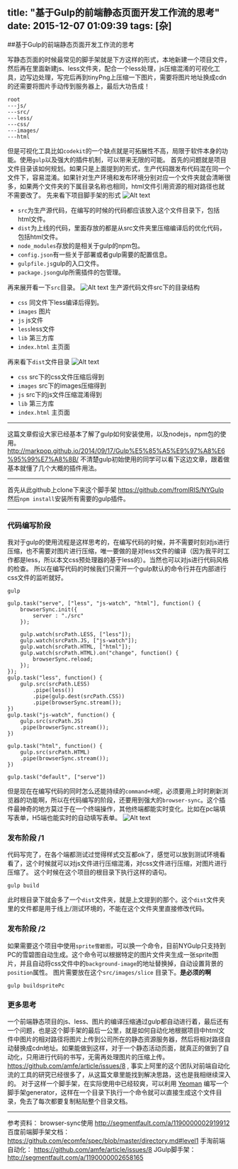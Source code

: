 title: "基于Gulp的前端静态页面开发工作流的思考"
date: 2015-12-07 01:09:39
tags: [杂]
---
##基于Gulp的前端静态页面开发工作流的思考

写静态页面的时候最常见的脚手架就是下方这样的形式，本地新建一个项目文件，然后再在里面新建js、less文件夹，配合一个less处理，js压缩混淆的可视化工具，边写边处理，写完后再到tinyPng上压缩一下图片，需要将图片地址换成cdn的还需要将图片手动传到服务器上，最后大功告成！

```
root
---js/
---src/
---less/
---css/
---images/
---html
```
但是可视化工具比如`codekit`的一个缺点就是可拓展性不高，局限于软件本身的功能。使用`gulp`以及强大的插件机制，可以带来无限的可能。
首先的问题就是项目文件目录该如何规划。如果只是上面提到的形式，生产代码跟发布代码混在同一个文件下，容易混淆。如果针对生产环境和发布环境分别对应一个文件夹就会清晰很多，如果两个文件夹的下属目录名称也相同，html文件引用资源的相对路径也就不需要改了。
先来看下项目脚手架的形式
![Alt text](../img/1449414186845.png)
- `src`为生产源代码，在编写的时候的代码都应该放入这个文件目录下，包括html文件。
- `dist`为上线的代码，里面存放的都是从src文件夹里压缩编译后的优化代码，包括html文件。
- `node_modules`存放的是相关于gulp的npm包。
- `config.json`有一些关于部署或者gulp需要的配置信息。
- `gulpfile.js`gulp的入口文件。
- `package.json`gulp所需插件的包管理。

再来展开看一下`src`目录。
![Alt text](../img/1449414710248.png)
生产源代码文件src下的目录结构
- `css` 同文件下less编译后得到。
- `images` 图片
-  `js` js文件
-  `less`less文件
-  `lib` 第三方库
-  `index.html`  主页面

再来看下`dist`文件目录
![Alt text](../img/1449415103986.png)
- `css`  src下的css文件压缩后得到
- `images` src下的images压缩得到
-  `js`  src下的js文件压缩混淆得到
-  `lib` 第三方库
-  `index.html`  主页面


----------
这篇文章假设大家已经基本了解了gulp如何安装使用，以及nodejs，npm包的使用。
http://markpop.github.io/2014/09/17/Gulp%E5%85%A5%E9%97%A8%E6%95%99%E7%A8%8B/
不清楚gulp初始使用的同学可以看下这边文章，跟着做基本就懂了几个大概的插件用法。


----------
首先从此github上clone下来这个脚手架 https://github.com/fromIRIS/NYGulp
然后`npm install`安装所有需要的gulp插件。

----------
### 代码编写阶段
我对于gulp的使用流程是这样思考的，在编写代码的时候，并不需要时刻对js进行压缩，也不需要对图片进行压缩，唯一要做的是对less文件的编译（因为我平时工作都是less，所以本文css预处理器的基于less的）。当然也可以对js进行代码风格的检查。
所以在编写代码的时候我们只需开一个gulp默认的命令行并在内部进行css文件的监听就好。
```
gulp
```
```
gulp.task("serve", ["less", "js-watch", "html"], function() {
    browserSync.init({
        server : "./src"
    });

    gulp.watch(srcPath.LESS, ["less"]);
    gulp.watch(srcPath.JS, ["js-watch"]);
    gulp.watch(srcPath.HTML, ["html"]);
    gulp.watch(srcPath.HTML).on("change", function() {
        browserSync.reload;
    });
});
gulp.task("less", function() {
    gulp.src(srcPath.LESS)
        .pipe(less())
        .pipe(gulp.dest(srcPath.CSS))
        .pipe(browserSync.stream());
})
gulp.task("js-watch", function() {
    gulp.src(srcPath.JS)
    .pipe(browserSync.stream());
})

gulp.task("html", function() {
    gulp.src(srcPath.HTML)
    .pipe(browserSync.stream());
})

gulp.task("default", ["serve"])
```
但是现在在编写代码的同时怎么还能持续的`command+R`呢，必须要用上时时刷新浏览器的功能啊，所以在代码编写的阶段，还要用到强大的`browser-sync`。这个插件最神奇的地方莫过于在一个终端操作，其他终端都能实时变化。比如在pc端填写表单，H5端也能实时的自动填写表单。
![Alt text](../img/4120131606.gif)

### 发布阶段 /1
代码写完了，在各个端都测试过觉得样式交互都ok了，感觉可以放到测试环境看看了，这个时候就可以对js文件进行压缩混淆，对css文件进行压缩，对图片进行压缩了。
这个时候在这个项目的根目录下执行这样的语句。
```
gulp build
```
此时根目录下就会多了一个`dist`文件夹，就是上文提到的那个。这个`dist`文件夹里的文件都是用于线上/测试环境的，不能在这个文件夹里直接修改代码。


### 发布阶段 /2
如果需要这个项目中使用`sprite雪碧图`，可以换一个命令，目前NYGulp只支持到PC的雪碧图自动生成。这个命令可以根据特定的图片文件夹生成一张sprite图片，并且自动将css文件中的`background-image`的地址替换掉，自动设置背景的`position`属性。
图片需要放在这个`src/images/slice` 目录下。**是必须的啊**
```
gulp buildspritePc
```


### 更多思考
一个前端静态项目的js、less、图片的编译压缩通过gulp都自动进行着，最后还有一个问题，也是这个脚手架的最后一公里，就是如何自动化地根据项目中html文件中图片的相对路径将图片上传到公司所在的静态资源服务器，然后将相对路径自动替换成cdn地址。如果能做到这样，对于一个静态活动页面，就真正的做到了自动化，只用进行代码的书写，无需再处理图片的压缩上传。
https://github.com/amfe/article/issues/8 , 事实上阿里的这个团队对前端自动化流的工具的研究已经很多了，从这篇文章里能找到解决思路，这也是我相继续深入的。
对于这样一个脚手架，在实际使用中已经较爽，可以利用 [Yeoman](http://yeoman.io/) 编写一个脚手架generator，这样在一个目录下执行一个命令就可以直接生成这个文件目录，免去了每次都要复制粘贴整个目录文档。


----------


参考资料： 
browser-sync使用 http://segmentfault.com/a/1190000002919912
百度前端脚手架文档： https://github.com/ecomfe/spec/blob/master/directory.md#level1
手淘前端自动化： https://github.com/amfe/article/issues/8
JGulp脚手架： http://segmentfault.com/a/1190000002658165